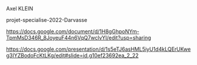 Axel KLEIN

projet-specialise-2022-Darvasse

https://docs.google.com/document/d/1H8gGhpoNYm-TpmMsD346R_8JoyeuF44n6VqQ7wclvYI/edit?usp=sharing

https://docs.google.com/presentation/d/1s5eTJ6asHML5iyU1d4kLQErUKweg3IYZBodoFcKtLKg/edit#slide=id.g10ef23692ea_2_22
